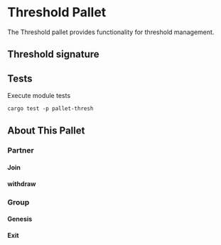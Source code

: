# Threshold Pallet
The Threshold pallet provides functionality for threshold management. 

## Threshold signature 

## Tests

Execute module tests

```shell script
cargo test -p pallet-thresh
```

## About This Pallet

### Partner

#### Join 

#### withdraw

### Group

#### Genesis

#### Exit
